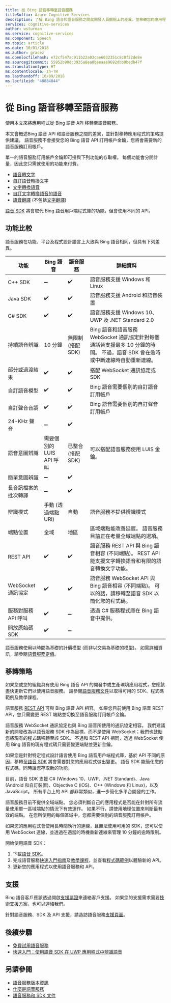 ```yaml
---
title: 從 Bing 語音移轉至語音服務
titleSuffix: Azure Cognitive Services
description: 了解 Bing 語音和語音服務之間就開發人員觀點上的差異，並移轉您的應用程式以使用語音服務。
services: cognitive-services
author: wsturman
ms.service: cognitive-services
ms.component: Speech
ms.topic: article
ms.date: 10/01/2018
ms.author: gracez
ms.openlocfilehash: e72cf547ac911b22a03cae6032351c8c0f22de8e
ms.sourcegitcommit: 55952b90dc3935a8ea8baeaae9692dbb9bedb47f
ms.translationtype: HT
ms.contentlocale: zh-TW
ms.lasthandoff: 10/09/2018
ms.locfileid: "48884844"
---
```

# <a name="migrate-from-bing-speech-to-the-speech-service"></a>從 Bing 語音移轉至語音服務

使用本文來將應用程式從 Bing 語音 API 移轉至語音服務。

本文會概述Bing 語音 API 和語音服務之間的差異，並針對移轉應用程式的策略提供建議。 語音服務不會接受您的 Bing 語音 API 訂用帳戶金鑰，您將會需要新的語音服務訂用帳戶。

單一的語音服務訂用帳戶金鑰即可授與下列功能的存取權。 每個功能會分開計量，因此您只需就使用的功能來付費。

* [語音轉文字](speech-to-text.md)
* [自訂語音轉換文字](https://cris.ai)
* [文字轉換語音](text-to-speech.md)
* [自訂文字轉換語音的語音](how-to-customize-voice-font.md)
* [語音翻譯](speech-translation.md) (不包括[文字翻譯](../translator/translator-info-overview.md))

[語音 SDK](speech-sdk.md) 將會取代 Bing 語音用戶端程式庫的功能，但會使用不同的 API。

## <a name="comparison-of-features"></a>功能比較

語音服務在功能、平台及程式設計語言上大致與 Bing 語音相同，但具有下列差異。

功能 | Bing 語音 | 語音服務 | 詳細資料
-|-|-|-
C++ SDK | :heavy_minus_sign: | :heavy_check_mark: | 語音服務支援 Windows 和 Linux
Java SDK | :heavy_check_mark: | :heavy_check_mark: | 語音服務支援 Android 和語音裝置
C# SDK | :heavy_check_mark: | :heavy_check_mark: | 語音服務支援 Windows 10、UWP 及 .NET Standard 2.0
持續語音辨識 | 10 分鐘 | 無限制 (搭配 SDK) | Bing 語音和語音服務 WebSocket 通訊協定針對每個通話皆支援最多 10 分鐘的時間。 不過，語音 SDK 會在逾時或中斷連線時自動重新連線。
部分或過渡結果 | :heavy_check_mark: | :heavy_check_mark: | 搭配 WebSocket 通訊協定或 SDK
自訂語音模型 | :heavy_check_mark: | :heavy_check_mark: | Bing 語音需要個別的自訂語音訂用帳戶
自訂聲音音調 | :heavy_check_mark: | :heavy_check_mark: | Bing 語音需要個別的自訂聲音訂用帳戶
24-KHz 聲音 | :heavy_minus_sign: | :heavy_check_mark: 
語音意圖辨識 | 需要個別的 LUIS API 呼叫 | 已整合 (搭配 SDK) |  可以搭配語音服務使用 LUIS 金鑰。
簡單意圖辨識 | :heavy_minus_sign: | :heavy_check_mark: 
長音訊檔案的批次轉譯 | :heavy_minus_sign: | :heavy_check_mark:
辨識模式 | 手動 (透過端點 URI) | 自動 | 語音服務不提供辨識模式
端點位置 | 全域 | 地區 | 區域端點能改善延遲。 語音服務目前正在考量全域端點的選項。
REST API | :heavy_check_mark: | :heavy_check_mark: | 語音服務 REST API 與 Bing 語音相容 (不同端點)。 REST API 能支援文字轉換語音和有限的語音轉換文字功能。
WebSocket 通訊協定 | :heavy_check_mark: | :heavy_check_mark: | 語音服務 WebSocket API 與 Bing 語音相容 (不同端點)。 可以的話，請移轉至語音 SDK 以簡化您的程式碼。
服務對服務 API 呼叫 | :heavy_check_mark: | :heavy_minus_sign: | 透過 C# 服務程式庫在 Bing 語音中提供。 
開放原始碼 SDK | :heavy_check_mark: | :heavy_minus_sign: |

語音服務使用以時間為基礎的計價模型 (而非以交易為基礎的模型)。 如需詳細資訊，請參閱[語音服務定價](https://azure.microsoft.com/pricing/details/cognitive-services/speech-services/)。

## <a name="migration-strategies"></a>移轉策略

如果您或您的組織具有使用 Bing 語音 API 的開發中或生產環境應用程式，您應該盡快更新它們以使用語音服務。 請參閱[語音服務文件](index.yml)以取得可用的 SDK、程式碼範例及教學課程。

語音服務 [REST API](rest-apis.md) 可與 Bing 語音 API 相容。 如果您目前使用 Bing 語音 REST API，您只需變更 REST 端點並切換至語音服務訂用帳戶金鑰。

語音服務 WebSocket 通訊協定也與 Bing 語音所使用的通訊協定相容。 我們建議新的開發改為以語音服務 SDK 作為目標，而不是使用 WebSocket；我們也鼓勵您將現有的程式碼移轉至該 SDK。 不過和 REST API 相同，透過 WebSocket 使用 Bing 語音的現有程式碼只需要變更端點並更新金鑰。

如果您是針對特定程式設計語言使用 Bing 語音用戶端程式庫，基於 API 不同的原因，移轉至[語音 SDK](speech-sdk.md) 將會需要對您的應用程式做出變更。 語音 SDK 能簡化您的程式碼，同時讓您存取新的功能。

目前，語音 SDK 支援 C# (Windows 10、UWP、.NET Standard)、Java (Android 和自訂裝置)、Objective C (iOS)、C++ (Windows 和 Linux)，以及 JavaScript。 所有平台上的 API 都非常類似，進一步簡化多平台開發的工作。

語音服務目前不提供全域端點。 您必須判斷自己的應用程式是否能在針對所有流量使用單一區域端點的情況下有效運作。 如果不行，請使用地理位置來判斷最有效的端點。 在您所使用的每個區域中，您都需要個別的語音服務訂用帳戶。

如果您的應用程式會使用長時間執行的連線，且無法使用可用的 SDK，您可以使用 WebSocket 連線，並透過在適當的時機重新連線來管理 10 分鐘的逾時限制。

開始使用語音 SDK：

1. 下載[語音 SDK](speech-sdk.md)。
1. 完成語音服務[快速入門指南](quickstart-csharp-dotnet-windows.md)及[教學課程](how-to-recognize-intents-from-speech-csharp.md)，並查看[程式碼範例](samples.md)以體驗新的 API。
1. 更新您的應用程式以使用語音服務和 API。

## <a name="support"></a>支援

Bing 語音客戶應該透過開啟[支援票證](https://ms.portal.azure.com/#blade/Microsoft_Azure_Support/HelpAndSupportBlade/newsupportrequest)來連絡客戶支援。 如果您的支援需求需要[技術支援方案](https://azure.microsoft.com/support/plans/)，也可以連絡我們。

針對語音服務、SDK 及 API 支援，請造訪語音服務[支援頁面](support.md)。

## <a name="next-steps"></a>後續步驟

* [免費試用語音服務](get-started.md)
* [快速入門：使用語音 SDK 在 UWP 應用程式中辨識語音](quickstart-csharp-uwp.md)

## <a name="see-also"></a>另請參閱
* [語音服務版本資訊](releasenotes.md)
* [什麼是語音服務](overview.md)
* [語音服務和 SDK 文件](speech-sdk.md#get-the-sdk)
